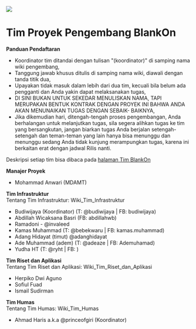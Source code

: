 <img src="https://badgen.net/badge/wiki/kadaluarsa/red?icon=github"/>

# Tim Proyek Pengembang BlankOn

**Panduan Pendaftaran**
* Koordinator tim ditandai dengan tulisan "(koordinator)" di samping nama wiki pengembang,
* Tanggung jawab khusus ditulis di samping nama wiki, diawali dengan tanda titik dua,
* Upayakan tidak masuk dalam lebih dari dua tim, kecuali bila belum ada pengganti dan Anda yakin dapat melaksanakan tugas,
* DI SINI BUKAN UNTUK SEKEDAR MENULISKAN NAMA, TAPI MERUPAKAN BENTUK KONTRAK DENGAN PROYEK INI BAHWA ANDA AKAN MENUNAIKAN TUGAS DENGAN SEBAIK-
  BAIKNYA,
* Jika dikemudian hari, ditengah-tengah proses pengembangan, Anda berhalangan untuk melanjutkan tugas, sila segera alihkan tugas ke tim
  yang bersangkutan, jangan biarkan tugas Anda berjalan setengah-setengah dan teman-teman yang lain hanya bisa menunggu dan menunggu sedang Anda
  tidak kunjung merampungkan tugas, karena ini berkaitan erat dengan jadwal Rilis nanti.

Deskripsi setiap tim bisa dibaca pada [halaman Tim BlankOn](/TimBlankOn.md)

**Manajer Proyek**  
* Mohammad Anwari (MDAMT)

**Tim Infrastruktur**  
Tentang Tim Infrastruktur: Wiki_Tim_Infrastruktur
* Budiwijaya (Koordinator) (T: @budiwijaya | FB: budiwijaya)
* Abdillah Wicaksana Basri (FB: abdillahwb)
* Ramadoni - @invaleed
* Kamas Muhammad (T: @bebekwaru | FB: kamas.muhammad)
* Adang Hidayat (timut) @adanghidayat
* Ade Muhammad (adem) (T: @adeaze | FB: Ademuhamad)
* Yudha HT (T: @ryht | FB: )

**Tim Riset dan Aplikasi**  
Tentang Tim Riset dan Aplikasi: Wiki_Tim_Riset_dan_Aplikasi
* Herpiko Dwi Aguno
* Sofiul Fuad
* Ismail Sudirman

**Tim Humas**  
Tentang Tim Humas: Wiki_Tim_Humas
* Ahmad Haris a.k.a @princeofgiri (Koordinator)
